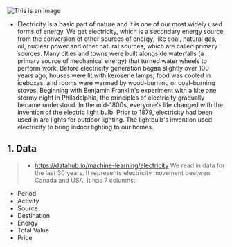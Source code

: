 ![This is an image](https://iea.imgix.net/b76ee6a7-ff18-4ee8-a557-5d4a5cbf421d/shutterstock_612227351.jpg?auto=compress%2Cformat&fit=min&q=80&rect=0%2C2105%2C4578%2C3047&w=1280&h=852&fit=crop&fm=jpg&q=70&auto=format)
* Electricity is a basic part of nature and it is one of our most widely used forms of energy. We get electricity, which is a secondary energy source, from the conversion of other sources of energy, like coal, natural gas, oil, nuclear power and other natural sources, which are called primary sources. Many cities and towns were built alongside waterfalls (a primary source of mechanical energy) that turned water wheels to perform work. Before electricity generation began slightly over 100 years ago, houses were lit with kerosene lamps, food was cooled in iceboxes, and rooms were warmed by wood-burning or coal-burning stoves. Beginning with Benjamin Franklin's experiment with a kite one stormy night in Philadelphia, the principles of electricity gradually became understood. In the mid-1800s, everyone's life changed with the invention of the electric light bulb. Prior to 1879, electricity had been used in arc lights for outdoor lighting. The lightbulb's invention used electricity to bring indoor lighting to our homes.
## 1. Data 
> * https://datahub.io/machine-learning/electricity
We read in data for the last 30 years. It represents electricity movement beetwen Canada and USA.
It has 7 columns:
   * Period
   * Activity 
   * Source 
   * Destination
   * Energy 
   * Total Value
   * Price
